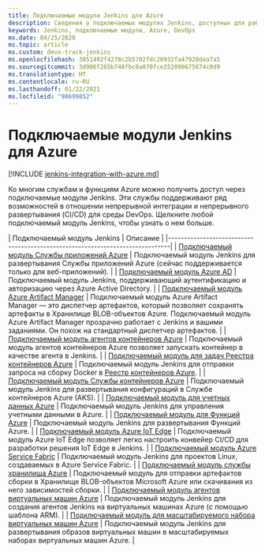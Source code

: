 ```yaml
---
title: Подключаемые модули Jenkins для Azure
description: Сведения о подключаемых модулях Jenkins, доступных для работы с Azure
keywords: Jenkins, подключаемые модули, Azure, DevOps
ms.date: 04/25/2020
ms.topic: article
ms.custom: devx-track-jenkins
ms.openlocfilehash: 3051492f4278c2b5702fdc20932fa47928dea7a5
ms.sourcegitcommit: 3d906f265b748fbc0a070fce252098675674c8d9
ms.translationtype: HT
ms.contentlocale: ru-RU
ms.lasthandoff: 01/22/2021
ms.locfileid: "98699852"
---
```

# <a name="jenkins-plug-ins-for-azure"></a>Подключаемые модули Jenkins для Azure

[!INCLUDE [jenkins-integration-with-azure.md](includes/jenkins-integration-with-azure.md)]

Ко многим службам и функциям Azure можно получить доступ через подключаемые модули Jenkins. Эти службы поддерживают ряд возможностей в отношении непрерывной интеграции и непрерывного развертывания (CI/CD) для среды DevOps. Щелкните любой подключаемый модуль Jenkins, чтобы узнать о нем больше.

| Подключаемый модуль Jenkins | Описание                                   |
|------------------------------------------------------------------------------|
| [Подключаемый модуль Службы приложений Azure](https://plugins.jenkins.io/azure-app-service)     | Подключаемый модуль Jenkins для развертывания Службы приложений Azure (сейчас поддерживается только для веб-приложений). |
| [Подключаемый модуль Azure AD](https://plugins.jenkins.io/azure-ad)                       | Подключаемый модуль Jenkins, поддерживающий аутентификацию и авторизацию через Azure Active Directory. |
| [Подключаемый модуль Azure Artifact Manager](https://plugins.jenkins.io/azure-artifact-manager) | Подключаемый модуль Azure Artifact Manager — это диспетчер артефактов, который позволяет сохранять артефакты в Хранилище BLOB-объектов Azure. Подключаемый модуль Azure Artifact Manager прозрачно работает с Jenkins и вашими заданиями. Он похож на стандартный диспетчер артефактов. |
| [Подключаемый модуль агентов контейнеров Azure](https://plugins.jenkins.io/azure-container-agents) | Подключаемый модуль агентов контейнеров Azure позволяет запускать контейнер в качестве агента в Jenkins. |
| [Подключаемый модуль для задач Реестра контейнеров Azure](https://plugins.jenkins.io/azure-container-registry-tasks)       | Подключаемый модуль Jenkins для отправки запроса на сборку Docker в [Реестр контейнеров Azure](/azure/container-registry/container-registry-tasks-overview). |
| [Подключаемый модуль Службы контейнеров Azure](https://plugins.jenkins.io/azure-acs)       | Подключаемый модуль Jenkins для развертывания конфигураций в Службе контейнеров Azure (AKS). |
| [Подключаемый модуль для учетных данных Azure](https://plugins.jenkins.io/azure-credentials)      | Подключаемый модуль Jenkins для управления учетными данными в Azure. |
| [Подключаемый модуль для Функций Azure](https://plugins.jenkins.io/azure-function)           | Подключаемый модуль Jenkins для развертывания Функций Azure. |
| [Подключаемый модуль Azure IoT Edge](https://plugins.jenkins.io/azure-iot-edge)           | Подключаемый модуль Azure IoT Edge позволяет легко настроить конвейер CI/CD для разработки решения IoT Edge в Jenkins. |
| [Подключаемый модуль Azure Service Fabric](https://plugins.jenkins.io/service-fabric)     | Подключаемый модуль Jenkins для проектов Linux, создаваемых в Azure Service Fabric. |
| [Подключаемый модуль службы хранилища Azure](https://plugins.jenkins.io/windows-azure-storage)     | Подключаемый модуль для отправки артефактов сборки в Хранилище BLOB-объектов Microsoft Azure или скачивания из него зависимостей сборки. |
| [Подключаемый модуль агентов виртуальных машин Azure](https://plugins.jenkins.io/azure-vm-agents)         | Подключаемый модуль Jenkins для создания агентов Jenkins на виртуальных машинах Azure (с помощью шаблона ARM). |
| [Подключаемый модуль для масштабируемого набора виртуальных машин Azure](https://plugins.jenkins.io/azure-vmss)           | Подключаемый модуль Jenkins для развертывания образов виртуальных машин в масштабируемых наборах виртуальных машин Azure. |